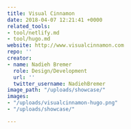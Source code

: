 ```yaml
---
title: Visual Cinnamon
date: 2018-04-07 12:21:41 +0000
related_tools:
- tool/netlify.md
- tool/hugo.md
website: http://www.visualcinnamon.com
repo: ''
creator:
- name: Nadieh Bremer
  role: Design/Development
  url: ''
  twitter_username: NadiehBremer
image_path: "/uploads/showcase/"
images:
- "/uploads/visualcinnamon-hugo.png"
- "/uploads/showcase/"

---
```


